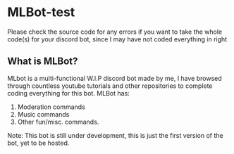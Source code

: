 # MLBot-test
Please check the source code for any errors if you want to take the whole code(s) for your discord bot, since I may have not coded everything in right

## What is MLBot?
MLbot is a multi-functional W.I.P discord bot made by me, I have browsed through countless youtube tutorials and other repositories to complete coding everything for this bot.
MLBot has:

1. Moderation commands
2. Music commands
3. Other fun/misc. commands.

Note: This bot is still under development, this is just the first version of the bot, yet to be hosted.
